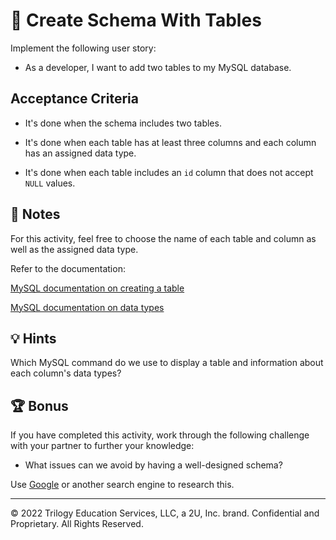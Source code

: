 # 📖 Create Schema With Tables

Implement the following user story:

* As a developer, I want to add two tables to my MySQL database. 

## Acceptance Criteria

* It's done when the schema includes two tables.

* It's done when each table has at least three columns and each column has an assigned data type.

* It's done when each table includes an `id` column that does not accept `NULL` values.

## 📝 Notes

For this activity, feel free to choose the name of each table and column as well as the assigned data type.

Refer to the documentation:

[MySQL documentation on creating a table](https://dev.mysql.com/doc/refman/8.0/en/creating-tables.html)

[MySQL documentation on data types](https://dev.mysql.com/doc/refman/8.0/en/data-types.html)

## 💡 Hints

Which MySQL command do we use to display a table and information about each column's data types?

## 🏆 Bonus

If you have completed this activity, work through the following challenge with your partner to further your knowledge:

* What issues can we avoid by having a well-designed schema?

Use [Google](https://www.google.com) or another search engine to research this.

---
© 2022 Trilogy Education Services, LLC, a 2U, Inc. brand. Confidential and Proprietary. All Rights Reserved.

